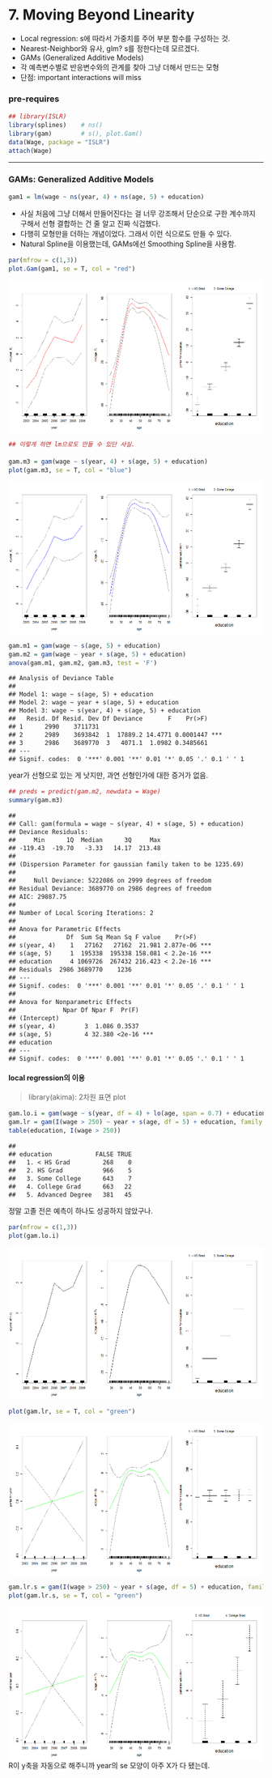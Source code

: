 7\. Moving Beyond Linearity
================

  - Local regression: s에 따라서 가중치를 주어 부분 함수를 구성하는 것.
  - Nearest-Neighbor와 유사, glm? s를 정한다는데 모르겠다.
  - GAMs (Generalized Additive Models)
  - 각 예측변수별로 반응변수와의 관계를 찾아 그냥 더해서 만드는 모형
  - 단점: important interactions will miss

### pre-requires

``` r
## library(ISLR)
library(splines)    # ns()
library(gam)        # s(), plot.Gam()
data(Wage, package = "ISLR")
attach(Wage)
```

-----

### GAMs: Generalized Additive Models

``` r
gam1 = lm(wage ~ ns(year, 4) + ns(age, 5) + education)
```

  - 사실 처음에 그냥 더해서 만들어진다는 걸 너무 강조해서 단순으로 구한 계수까지 구해서 선형 결합하는 건 줄 알고 진짜
    식겁했다.
  - 다행히 모형만을 더하는 개념이었다. 그래서 이런 식으로도 만들 수 있다.
  - Natural Spline을 이용했는데, GAMs에선 Smoothing Spline을 사용함.

<!-- end list -->

``` r
par(mfrow = c(1,3))
plot.Gam(gam1, se = T, col = "red")
```

<img src="before7_2_files/figure-gfm/unnamed-chunk-3-1.png" style="display: block; margin: auto;" />

``` r
## 이렇게 하면 lm으로도 만들 수 있단 사실.

gam.m3 = gam(wage ~ s(year, 4) + s(age, 5) + education)
plot(gam.m3, se = T, col = "blue")
```

<img src="before7_2_files/figure-gfm/unnamed-chunk-3-2.png" style="display: block; margin: auto;" />

``` r
gam.m1 = gam(wage ~ s(age, 5) + education)
gam.m2 = gam(wage ~ year + s(age, 5) + education)
anova(gam.m1, gam.m2, gam.m3, test = 'F')
```

    ## Analysis of Deviance Table
    ## 
    ## Model 1: wage ~ s(age, 5) + education
    ## Model 2: wage ~ year + s(age, 5) + education
    ## Model 3: wage ~ s(year, 4) + s(age, 5) + education
    ##   Resid. Df Resid. Dev Df Deviance       F    Pr(>F)    
    ## 1      2990    3711731                                  
    ## 2      2989    3693842  1  17889.2 14.4771 0.0001447 ***
    ## 3      2986    3689770  3   4071.1  1.0982 0.3485661    
    ## ---
    ## Signif. codes:  0 '***' 0.001 '**' 0.01 '*' 0.05 '.' 0.1 ' ' 1

year가 선형으로 있는 게 낫지만, 과연 선형인가에 대한 증거가 없음.

``` r
## preds = predict(gam.m2, newdata = Wage)
summary(gam.m3)
```

    ## 
    ## Call: gam(formula = wage ~ s(year, 4) + s(age, 5) + education)
    ## Deviance Residuals:
    ##     Min      1Q  Median      3Q     Max 
    ## -119.43  -19.70   -3.33   14.17  213.48 
    ## 
    ## (Dispersion Parameter for gaussian family taken to be 1235.69)
    ## 
    ##     Null Deviance: 5222086 on 2999 degrees of freedom
    ## Residual Deviance: 3689770 on 2986 degrees of freedom
    ## AIC: 29887.75 
    ## 
    ## Number of Local Scoring Iterations: 2 
    ## 
    ## Anova for Parametric Effects
    ##              Df  Sum Sq Mean Sq F value    Pr(>F)    
    ## s(year, 4)    1   27162   27162  21.981 2.877e-06 ***
    ## s(age, 5)     1  195338  195338 158.081 < 2.2e-16 ***
    ## education     4 1069726  267432 216.423 < 2.2e-16 ***
    ## Residuals  2986 3689770    1236                      
    ## ---
    ## Signif. codes:  0 '***' 0.001 '**' 0.01 '*' 0.05 '.' 0.1 ' ' 1
    ## 
    ## Anova for Nonparametric Effects
    ##             Npar Df Npar F  Pr(F)    
    ## (Intercept)                          
    ## s(year, 4)        3  1.086 0.3537    
    ## s(age, 5)         4 32.380 <2e-16 ***
    ## education                            
    ## ---
    ## Signif. codes:  0 '***' 0.001 '**' 0.01 '*' 0.05 '.' 0.1 ' ' 1

#### local regression의 이용

> library(akima): 2차원 표면 plot

``` r
gam.lo.i = gam(wage ~ s(year, df = 4) + lo(age, span = 0.7) + education)
gam.lr = gam(I(wage > 250) ~ year + s(age, df = 5) + education, family = binomial)
table(education, I(wage > 250))
```

    ##                     
    ## education            FALSE TRUE
    ##   1. < HS Grad         268    0
    ##   2. HS Grad           966    5
    ##   3. Some College      643    7
    ##   4. College Grad      663   22
    ##   5. Advanced Degree   381   45

정말 고졸 전은 예측이 하나도 성공하지 않았구나.

``` r
par(mfrow = c(1,3))
plot(gam.lo.i)
```

<img src="before7_2_files/figure-gfm/unnamed-chunk-7-1.png" style="display: block; margin: auto;" />

``` r
plot(gam.lr, se = T, col = "green")
```

<img src="before7_2_files/figure-gfm/unnamed-chunk-7-2.png" style="display: block; margin: auto;" />

``` r
gam.lr.s = gam(I(wage > 250) ~ year + s(age, df = 5) + education, family = binomial, subset = (education != "1. < HS Grad"))
plot(gam.lr.s, se = T, col = "green")
```

<img src="before7_2_files/figure-gfm/unnamed-chunk-7-3.png" style="display: block; margin: auto;" />
R이 y축을 자동으로 해주니까 year의 se 모양이 아주 X가 다 됐는데.
